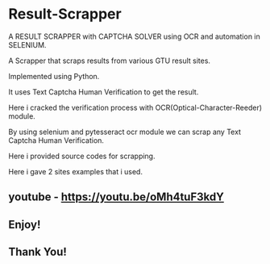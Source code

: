 # Result-Scrapper
A RESULT SCRAPPER with CAPTCHA SOLVER using OCR and automation in SELENIUM.

A Scrapper that scraps results from various GTU result sites.

Implemented using Python.

It uses Text Captcha Human Verification to get the result.

Here i cracked the verification process with OCR(Optical-Character-Reeder) module.

By using selenium and pytesseract ocr module we can scrap any Text Captcha Human Verification.

Here i provided source codes for scrapping.

Here i gave 2 sites examples that i used.

## youtube - https://youtu.be/oMh4tuF3kdY

## Enjoy!

## Thank You!

